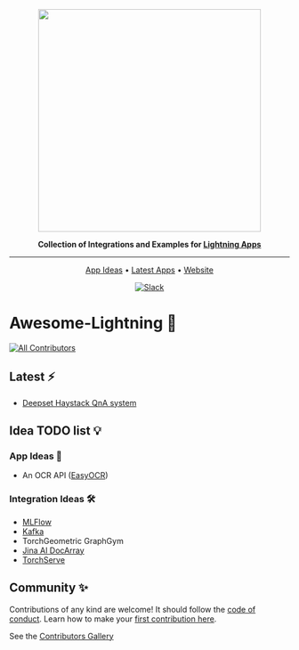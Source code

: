 <div align="center">

<img src="https://pl-flash-data.s3.amazonaws.com/assets_lightning/docs/images/logos/lightning-ai.png" width="400px">

**Collection of Integrations and Examples for [Lightning Apps](https://lightning.ai/lightning-docs/)**

______________________________________________________________________

<p align="center">
  <a href="#app-ideas">App Ideas</a> •
  <a href="#latest">Latest Apps</a> •
  <a href="https://lightning.ai/">Website</a>
</p>

[![Slack](https://img.shields.io/badge/slack-chat-green.svg?logo=slack)](https://www.pytorchlightning.ai/community)

</div>

# Awesome-Lightning 💜
<!-- ALL-CONTRIBUTORS-BADGE:START - Do not remove or modify this section -->
[![All Contributors](https://img.shields.io/badge/all_contributors-1-orange.svg?style=flat-square)](#contributors-)
<!-- ALL-CONTRIBUTORS-BADGE:END -->


## Latest ⚡️

* [Deepset Haystack QnA system](./src/deepset/README.md)


## Idea TODO list 💡

### App Ideas 🚀
* An OCR API ([EasyOCR](https://github.com/JaidedAI/EasyOCR))


### Integration Ideas 🛠
* [MLFlow](https://mlflow.org/)
* [Kafka](https://github.com/aniketmaurya/lit-pubsub)
* TorchGeometric GraphGym 
* [Jina AI DocArray](https://github.com/jina-ai/jina)
* [TorchServe](https://pytorch.org/serve/index.html)

## Community ✨

Contributions of any kind are welcome! It should follow the [code of conduct](./.github/CODE_OF_CONDUCT.md). Learn how to make your [first contribution here](https://devblog.pytorchlightning.ai/quick-contribution-guide-86d977171b3a).

See the [Contributors Gallery](./CONTRIBUTORS.md)

